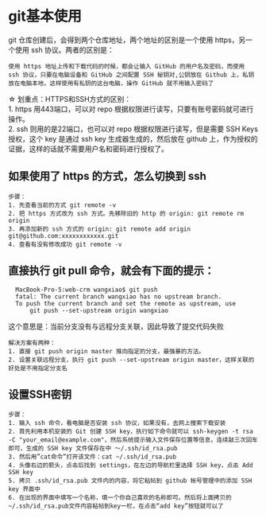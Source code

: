 # git基本使用

git 仓库创建后，会得到两个仓库地址，两个地址的区别是一个使用 https，另一个使用 ssh 协议。两者的区别是：

    使用 https 地址上传和下载代码的时候，都会让输入 GitHub 的用户名及密码，而使用 ssh 协议，只要在电脑设备和 GitHub 之间配置 SSH 秘钥对,公钥放在 Github 上，私钥放在电脑本地，这样使用有私钥的这台电脑，操作 GitHub 就不用输入密码了

☆ 划重点：HTTPS和SSH方式的区别：<br>
    1. https 用443端口，可以对 repo 根据权限进行读写，只要有账号密码就可进行操作。<br>
    2. ssh 则用的是22端口，也可以对 repo 根据权限进行读写，但是需要 SSH Keys 授权，这个 key 是通过 ssh key 生成器生成的，然后放在 github 上，作为授权的证据，这样的话就不需要用户名和密码进行授权了。

## 如果使用了 https 的方式，怎么切换到 ssh
 
    步骤：
    1. 先查看当前的方式 git remote -v
    2. 把 https 方式改为 ssh 方式。先移除旧的 http 的 origin: git remote rm origin
    3. 再添加新的 ssh 方式的 origin: git remote add origin git@github.com:xxxxxxxxxxxx.git
    4. 查看有没有修改成功 git remote -v
  
## 直接执行 git pull 命令，就会有下面的提示：

      MacBook-Pro-5:web-crm wangxiao$ git push
      fatal: The current branch wangxiao has no upstream branch.
      To push the current branch and set the remote as upstream, use
          git push --set-upstream origin wangxiao

这个意思是：当前分支没有与远程分支关联，因此导致了提交代码失败

    解决方案有两种：
    1. 直接 git push origin master 推向指定的分支，最强暴的方法。
    2. 设置关联远程分支，执行 git push --set-upstream origin master，这样关联的好处是不用指定分支名

## 设置SSH密钥

    步骤：
    1. 输入 ssh 命令，看电脑是否安装 ssh 协议，如果没有，去网上搜索下载安装
    2. 首先利用本机安装的 Git 创建 SSH key，执行如下命令就可以 ssh-keygen -t rsa -C "your_email@example.com"，然后系统提示输入文件保存位置等信息，连续敲三次回车即可，生成的 SSH key 文件保存在中 ～/.ssh/id_rsa.pub
    3. 然后用”cat命令”打开该文件：cat ~/.ssh/id_rsa.pub
    4. 头像右边的箭头，点击后找到 settings，在左边的导航栏里选择 SSH key，点击 Add SSH key 
    5. 拷贝 .ssh/id_rsa.pub 文件内的内容，将它粘帖到 github 帐号管理中的添加 SSH key 界面中
    6. 在出现的界面中填写一个名称，填一个你自己喜欢的名称即可。然后将上面拷贝的~/.ssh/id_rsa.pub文件内容粘帖到key一栏，在点击“add key”按钮就可以了

    
